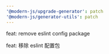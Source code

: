 ```yaml
---
'@modern-js/upgrade-generator': patch
'@modern-js/generator-utils': patch
---
```


feat: remove eslint config package

feat: 移除 eslint 配置包
